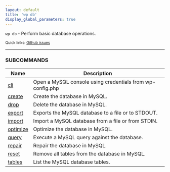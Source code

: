 ```yaml
---
layout: default
title: 'wp db'
display_global_parameters: true
---
```


`wp db` - Perform basic database operations.

<small>Quick links: <a href="https://github.com/wp-cli/wp-cli/issues?q=is%3Aopen+label%3Acommand%3Adb+sort%3Aupdated-desc">Github issues</a></small>

<hr />





### SUBCOMMANDS

<table>
	<thead>
	<tr>
		<th>Name</th>
		<th>Description</th>
	</tr>
	</thead>
	<tbody>
		<tr>
			<td><a href="/commands/db/cli/">cli</a></td>
			<td>Open a MySQL console using credentials from wp-config.php</td>
		</tr>
		<tr>
			<td><a href="/commands/db/create/">create</a></td>
			<td>Create the database in MySQL.</td>
		</tr>
		<tr>
			<td><a href="/commands/db/drop/">drop</a></td>
			<td>Delete the database in MySQL.</td>
		</tr>
		<tr>
			<td><a href="/commands/db/export/">export</a></td>
			<td>Exports the MySQL database to a file or to STDOUT.</td>
		</tr>
		<tr>
			<td><a href="/commands/db/import/">import</a></td>
			<td>Import a MySQL database from a file or from STDIN.</td>
		</tr>
		<tr>
			<td><a href="/commands/db/optimize/">optimize</a></td>
			<td>Optimize the database in MySQL.</td>
		</tr>
		<tr>
			<td><a href="/commands/db/query/">query</a></td>
			<td>Execute a MySQL query against the database.</td>
		</tr>
		<tr>
			<td><a href="/commands/db/repair/">repair</a></td>
			<td>Repair the database in MySQL.</td>
		</tr>
		<tr>
			<td><a href="/commands/db/reset/">reset</a></td>
			<td>Remove all tables from the database in MySQL.</td>
		</tr>
		<tr>
			<td><a href="/commands/db/tables/">tables</a></td>
			<td>List the MySQL database tables.</td>
		</tr>
	</tbody>
</table>
